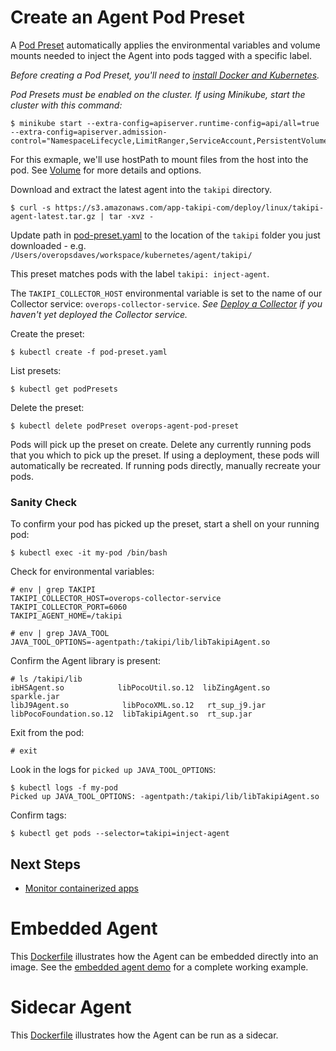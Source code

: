 # Create an Agent Pod Preset
A [Pod Preset](https://kubernetes.io/docs/concepts/workloads/pods/podpreset/) automatically applies the environmental variables and volume mounts needed to inject the Agent into pods tagged with a specific label.

*Before creating a Pod Preset, you'll need to [install Docker and Kubernetes](../README.md).*

*Pod Presets must be enabled on the cluster. If using Minikube, start the cluster with this command:*

```console
$ minikube start --extra-config=apiserver.runtime-config=api/all=true --extra-config=apiserver.admission-control="NamespaceLifecycle,LimitRanger,ServiceAccount,PersistentVolumeLabel,DefaultStorageClass,DefaultTolerationSeconds,MutatingAdmissionWebhook,ValidatingAdmissionWebhook,ResourceQuota,PodPreset"
```

For this exmaple, we'll use hostPath to mount files from the host into the pod. See [Volume](https://kubernetes.io/docs/concepts/storage/volumes/) for more details and options.

Download and extract the latest agent into the `takipi` directory.

```console
$ curl -s https://s3.amazonaws.com/app-takipi-com/deploy/linux/takipi-agent-latest.tar.gz | tar -xvz -
```

Update path in [pod-preset.yaml](pod-preset.yaml) to the location of the `takipi` folder you just downloaded - e.g. `/Users/overopsdaves/workspace/kubernetes/agent/takipi/`

This preset matches pods with the label `takipi: inject-agent`.

The `TAKIPI_COLLECTOR_HOST` environmental variable is set to the name of our Collector service: `overops-collector-service`. *See [Deploy a Collector](../collector) if you haven't yet deployed the Collector service.*

Create the preset:

```console
$ kubectl create -f pod-preset.yaml
```

List presets:

```console
$ kubectl get podPresets
```

Delete the preset:

```console
$ kubectl delete podPreset overops-agent-pod-preset
```

Pods will pick up the preset on create. Delete any currently running pods that you which to pick up the preset. If using a deployment, these pods will automatically be recreated. If running pods directly, manually recreate your pods.

### Sanity Check
To confirm your pod has picked up the preset, start a shell on your running pod:

```console
$ kubectl exec -it my-pod /bin/bash
```

Check for environmental variables:

```console
# env | grep TAKIPI
TAKIPI_COLLECTOR_HOST=overops-collector-service
TAKIPI_COLLECTOR_PORT=6060
TAKIPI_AGENT_HOME=/takipi

# env | grep JAVA_TOOL
JAVA_TOOL_OPTIONS=-agentpath:/takipi/lib/libTakipiAgent.so
```

Confirm the Agent library is present:

```console
# ls /takipi/lib
ibHSAgent.so            libPocoUtil.so.12  libZingAgent.so  sparkle.jar
libJ9Agent.so            libPocoXML.so.12   rt_sup_j9.jar
libPocoFoundation.so.12  libTakipiAgent.so  rt_sup.jar
```

Exit from the pod:

```console
# exit
```

Look in the logs for `picked up JAVA_TOOL_OPTIONS`:

```console
$ kubectl logs -f my-pod
Picked up JAVA_TOOL_OPTIONS: -agentpath:/takipi/lib/libTakipiAgent.so
```

Confirm tags:
```console
$ kubectl get pods --selector=takipi=inject-agent
```

## Next Steps

- [Monitor containerized apps](../demos)

# Embedded Agent
This [Dockerfile](Dockerfile) illustrates how the Agent can be embedded directly into an image. See the [embedded agent demo](../demos/embedded-agent) for a complete working example.

# Sidecar Agent
This [Dockerfile](sidecar/Dockerfile) illustrates how the Agent can be run as a sidecar.